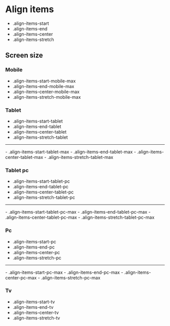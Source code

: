# Align items

- .align-items-start
- .align-items-end
- .align-items-center
- .align-items-stretch

## Screen size

### Mobile

- .align-items-start-mobile-max
- .align-items-end-mobile-max
- .align-items-center-mobile-max
- .align-items-stretch-mobile-max

### Tablet

- .align-items-start-tablet
- .align-items-end-tablet
- .align-items-center-tablet
- .align-items-stretch-tablet
<hr>
- .align-items-start-tablet-max
- .align-items-end-tablet-max
- .align-items-center-tablet-max
- .align-items-stretch-tablet-max

### Tablet pc

- .align-items-start-tablet-pc
- .align-items-end-tablet-pc
- .align-items-center-tablet-pc
- .align-items-stretch-tablet-pc
<hr>
- .align-items-start-tablet-pc-max
- .align-items-end-tablet-pc-max
- .align-items-center-tablet-pc-max
- .align-items-stretch-tablet-pc-max

### Pc

- .align-items-start-pc
- .align-items-end-pc
- .align-items-center-pc
- .align-items-stretch-pc
<hr>
- .align-items-start-pc-max
- .align-items-end-pc-max
- .align-items-center-pc-max
- .align-items-stretch-pc-max

### Tv

- .align-items-start-tv
- .align-items-end-tv
- .align-items-center-tv
- .align-items-stretch-tv
